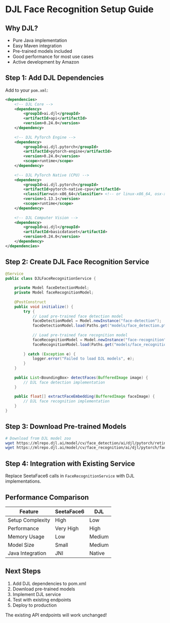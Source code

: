 # DJL Face Recognition Setup Guide

## Why DJL?
- Pure Java implementation
- Easy Maven integration  
- Pre-trained models included
- Good performance for most use cases
- Active development by Amazon

## Step 1: Add DJL Dependencies

Add to your `pom.xml`:

```xml
<dependencies>
    <!-- DJL Core -->
    <dependency>
        <groupId>ai.djl</groupId>
        <artifactId>api</artifactId>
        <version>0.24.0</version>
    </dependency>
    
    <!-- DJL PyTorch Engine -->
    <dependency>
        <groupId>ai.djl.pytorch</groupId>
        <artifactId>pytorch-engine</artifactId>
        <version>0.24.0</version>
        <scope>runtime</scope>
    </dependency>
    
    <!-- DJL PyTorch Native (CPU) -->
    <dependency>
        <groupId>ai.djl.pytorch</groupId>
        <artifactId>pytorch-native-cpu</artifactId>
        <classifier>win-x86_64</classifier> <!-- or linux-x86_64, osx-x86_64 -->
        <version>1.13.1</version>
        <scope>runtime</scope>
    </dependency>
    
    <!-- DJL Computer Vision -->
    <dependency>
        <groupId>ai.djl</groupId>
        <artifactId>basicdataset</artifactId>
        <version>0.24.0</version>
    </dependency>
</dependencies>
```

## Step 2: Create DJL Face Recognition Service

```java
@Service
public class DJLFaceRecognitionService {
    
    private Model faceDetectionModel;
    private Model faceRecognitionModel;
    
    @PostConstruct
    public void initialize() {
        try {
            // Load pre-trained face detection model
            faceDetectionModel = Model.newInstance("face-detection");
            faceDetectionModel.load(Paths.get("models/face_detection.pt"));
            
            // Load pre-trained face recognition model  
            faceRecognitionModel = Model.newInstance("face-recognition");
            faceRecognitionModel.load(Paths.get("models/face_recognition.pt"));
            
        } catch (Exception e) {
            logger.error("Failed to load DJL models", e);
        }
    }
    
    public List<BoundingBox> detectFaces(BufferedImage image) {
        // DJL face detection implementation
    }
    
    public float[] extractFaceEmbedding(BufferedImage faceImage) {
        // DJL face recognition implementation
    }
}
```

## Step 3: Download Pre-trained Models

```bash
# Download from DJL model zoo
wget https://mlrepo.djl.ai/model/cv/face_detection/ai/djl/pytorch/retinaface/0.0.1/retinaface.zip
wget https://mlrepo.djl.ai/model/cv/face_recognition/ai/djl/pytorch/facenet/0.0.1/facenet.zip
```

## Step 4: Integration with Existing Service

Replace SeetaFace6 calls in `FaceRecognitionService` with DJL implementations.

## Performance Comparison

| Feature | SeetaFace6 | DJL |
|---------|------------|-----|
| Setup Complexity | High | Low |
| Performance | Very High | High |
| Memory Usage | Low | Medium |
| Model Size | Small | Medium |
| Java Integration | JNI | Native |

## Next Steps

1. Add DJL dependencies to pom.xml
2. Download pre-trained models
3. Implement DJL service
4. Test with existing endpoints
5. Deploy to production

The existing API endpoints will work unchanged!
